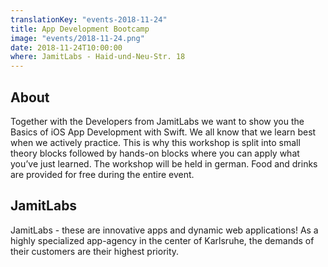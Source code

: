 ```yaml
---
translationKey: "events-2018-11-24"
title: App Development Bootcamp
image: "events/2018-11-24.png"
date: 2018-11-24T10:00:00
where: JamitLabs - Haid-und-Neu-Str. 18
---
```

## About

Together with the Developers from JamitLabs we want to show you the Basics of iOS App Development with Swift. We all know that we learn best when we actively practice. This is why this workshop is split into small theory blocks followed by hands-on blocks where you can apply what you’ve just learned.
The workshop will be held in german. Food and drinks are provided for free during the entire event.

## JamitLabs

JamitLabs - these are innovative apps and dynamic web applications! As a highly specialized app-agency in the center of Karlsruhe, the demands of their customers are their highest priority.
